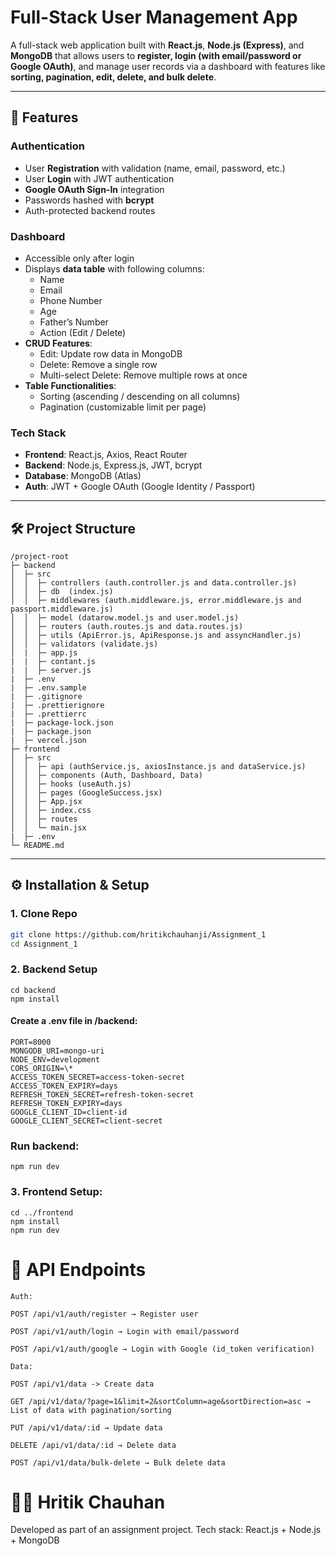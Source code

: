 # Full-Stack User Management App

A full-stack web application built with **React.js**, **Node.js (Express)**, and **MongoDB** that allows users to **register, login (with email/password or Google OAuth)**, and manage user records via a dashboard with features like **sorting, pagination, edit, delete, and bulk delete**.

---

## 🚀 Features

### Authentication

- User **Registration** with validation (name, email, password, etc.)
- User **Login** with JWT authentication
- **Google OAuth Sign-In** integration
- Passwords hashed with **bcrypt**
- Auth-protected backend routes

### Dashboard

- Accessible only after login
- Displays **data table** with following columns:
  - Name
  - Email
  - Phone Number
  - Age
  - Father’s Number
  - Action (Edit / Delete)
- **CRUD Features**:
  - Edit: Update row data in MongoDB
  - Delete: Remove a single row
  - Multi-select Delete: Remove multiple rows at once
- **Table Functionalities**:
  - Sorting (ascending / descending on all columns)
  - Pagination (customizable limit per page)

### Tech Stack

- **Frontend**: React.js, Axios, React Router
- **Backend**: Node.js, Express.js, JWT, bcrypt
- **Database**: MongoDB (Atlas)
- **Auth**: JWT + Google OAuth (Google Identity / Passport)

---

## 🛠️ Project Structure

```
/project-root
├─ backend
│  ├─ src
│  │  ├─ controllers (auth.controller.js and data.controller.js)
│  │  ├─ db  (index.js)
│  │  ├─ middlewares (auth.middleware.js, error.middleware.js and passport.middleware.js)
│  │  ├─ model (datarow.model.js and user.model.js)
│  │  ├─ routers (auth.routes.js and data.routes.js)
│  │  ├─ utils (ApiError.js, ApiResponse.js and assyncHandler.js)
│  │  ├─ validators (validate.js)
│  |  ├─ app.js
|  |  ├─ contant.js
|  |  ├─ server.js
|  ├─ .env
|  ├─ .env.sample
|  ├─ .gitignore
|  ├─ .prettierignore
|  ├─ .prettierrc
|  ├─ package-lock.json
|  ├─ package.json
|  ├─ vercel.json
├─ frontend
│  ├─ src
│  │  ├─ api (authService.js, axiosInstance.js and dataService.js)
│  │  ├─ components (Auth, Dashboard, Data)
│  │  ├─ hooks (useAuth.js)
│  │  ├─ pages (GoogleSuccess.jsx)
│  │  ├─ App.jsx
│  │  ├─ index.css
│  │  ├─ routes
│  │  └─ main.jsx
|  ├─ .env
└─ README.md

```

---

## ⚙️ Installation & Setup

### 1. Clone Repo

```bash
git clone https://github.com/hritikchauhanji/Assignment_1
cd Assignment_1
```

### 2. Backend Setup

```
cd backend
npm install
```

#### Create a .env file in /backend:

```
PORT=8000
MONGODB_URI=mongo-uri
NODE_ENV=development
CORS_ORIGIN=\*
ACCESS_TOKEN_SECRET=access-token-secret
ACCESS_TOKEN_EXPIRY=days
REFRESH_TOKEN_SECRET=refresh-token-secret
REFRESH_TOKEN_EXPIRY=days
GOOGLE_CLIENT_ID=client-id
GOOGLE_CLIENT_SECRET=client-secret
```

### Run backend:

```
npm run dev
```

### 3. Frontend Setup:

```
cd ../frontend
npm install
npm run dev
```

# 🔑 API Endpoints

```
Auth:

POST /api/v1/auth/register → Register user

POST /api/v1/auth/login → Login with email/password

POST /api/v1/auth/google → Login with Google (id_token verification)

Data:

POST /api/v1/data -> Create data

GET /api/v1/data/?page=1&limit=2&sortColumn=age&sortDirection=asc → List of data with pagination/sorting

PUT /api/v1/data/:id → Update data

DELETE /api/v1/data/:id → Delete data

POST /api/v1/data/bulk-delete → Bulk delete data
```

# 👨‍💻 Hritik Chauhan

Developed as part of an assignment project.
Tech stack: React.js + Node.js + MongoDB
